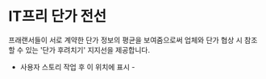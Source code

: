 # IT프리 단가 전선

프래랜서들이 서로 계약한 단가 정보의 평균을 보여줌으로써 업체와 단가 협상 시 참조할 수 있는 '단가 후려치기' 지지선을 제공합니다.

- 사용자 스토리 작업 후 이 위치에 표시 -
